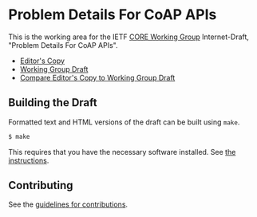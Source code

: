 # Problem Details For CoAP APIs

This is the working area for the IETF [CORE Working Group](https://datatracker.ietf.org/wg/core/documents/) Internet-Draft, "Problem Details For CoAP APIs".

* [Editor's Copy](https://core-wg.github.io/core-problem-details/#go.draft-ietf-core-problem-details.html)
* [Working Group Draft](https://tools.ietf.org/html/draft-ietf-core-problem-details)
* [Compare Editor's Copy to Working Group Draft](https://core-wg.github.io/core-problem-details/#go.draft-ietf-core-problem-details.diff)

## Building the Draft

Formatted text and HTML versions of the draft can be built using `make`.

```sh
$ make
```

This requires that you have the necessary software installed.  See
[the instructions](https://github.com/martinthomson/i-d-template/blob/master/doc/SETUP.md).


## Contributing

See the
[guidelines for contributions](https://github.com/core-wg/core-problem-details/blob/master/CONTRIBUTING.md).
